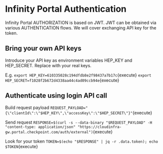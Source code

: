 # Infinity Portal Authentication

Infinity Portal AUTHORIZATION is based on JWT. JWT can be obtained via various AUTHENTICATION flows. We will cover exchanging API key for the token.

## Bring your own API keys
Introduce your API key as environment variables HEP_KEY and HEP_SECRET. Replace with your real keys.

E.g.
`export HEP_KEY=610335028c194dfdb8e2f98437a7b17c`{execute}
`export HEP_SECRET=f1028f2b672d4338aa44c4ad09ccb94e`{execute}

## Authenticate using login API call

Build request payload
`REQUEST_PAYLOAD="{\"clientId\":\"$HEP_KEY\",\"accessKey\":\"$HEP_SECRET\"}"`{execute}

Send request
`RESPONSE=$(curl -s --data-binary "$REQUEST_PAYLOAD" -H "content-type: application/json" "https://cloudinfra-gw.portal.checkpoint.com/auth/external")`{execute}

 Look for your token
 `TOKEN=$(echo "$RESPONSE" | jq -r .data.token); echo $TOKEN`{execute}
 